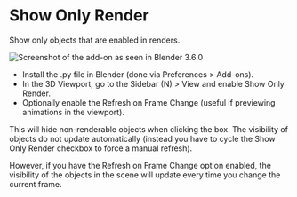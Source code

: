 # Show Only Render
Show only objects that are enabled in renders.

![Screenshot of the add-on as seen in Blender 3.6.0](http://url/to/img.png)

- Install the .py file in Blender (done via Preferences > Add-ons).
- In the 3D Viewport, go to the Sidebar (N) > View and enable Show Only Render.
- Optionally enable the Refresh on Frame Change (useful if previewing animations in the viewport).

This will hide non-renderable objects when clicking the box. The visibility of objects do not update automatically (instead you have to cycle the Show Only Render checkbox to force a manual refresh).


However, if you have the Refresh on Frame Change option enabled, the visibility of the objects in the scene will update every time you change the current frame.

